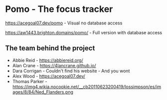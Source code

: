 # Pomo - The focus tracker
https://acegoal07.dev/pomo - Visual no database access

https://aw1443.brighton.domains/pomo/ - Full version with database access

## The team behind the project

- Abbie Reid - https://abbiereid.org/ 
- Alan Crane - https://4lancrane.github.io/
- Dara Corrigan - Couldn't find his website - And you wont
- Alex Wood - https://acegoal07.dev/
- Thomas Parker - https://img4.wikia.nocookie.net/__cb20110623200419/lossimpson/es/images/8/84/Ned_Flanders.png